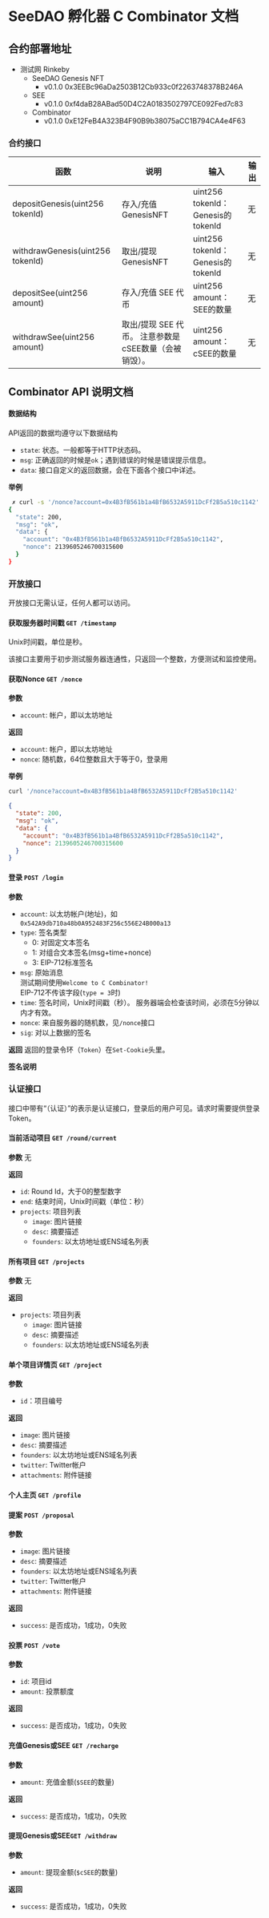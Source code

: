 # SeeDAO 孵化器 C Combinator 文档

## 合约部署地址

-  测试网 Rinkeby
    - SeeDAO Genesis NFT
      - v0.1.0 0x3EEBc96aDa2503B12Cb933c0f2263748378B246A
    - SEE
      - v0.1.0 0xf4daB28ABad50D4C2A0183502797CE092Fed7c83
    - Combinator
      - v0.1.0 0xE12FeB4A323B4F90B9b38075aCC1B794CA4e4F63

### 合约接口

| 函数 | 说明 | 输入 | 输出 |
| --- | --- | --- | --- |
| depositGenesis(uint256 tokenId) | 存入/充值GenesisNFT | uint256 tokenId：Genesis的tokenId | 无 |
| withdrawGenesis(uint256 tokenId) | 取出/提现 GenesisNFT | uint256 tokenId：Genesis的tokenId | 无 |
| depositSee(uint256 amount) | 存入/充值 SEE 代币 | uint256 amount：SEE的数量 | 无 |
| withdrawSee(uint256 amount) | 取出/提现 SEE 代币。  注意参数是cSEE数量（会被销毁）。 | uint256 amount：cSEE的数量 | 无 |

## Combinator API 说明文档

#### 数据结构

API返回的数据均遵守以下数据结构
- `state`: 状态。一般都等于HTTP状态码。
- `msg`: 正确返回的时候是`ok`；遇到错误的时候是错误提示信息。
- `data`: 接口自定义的返回数据，会在下面各个接口中详述。

**举例**
```bash
 ✗ curl -s '/nonce?account=0x4B3fB561b1a4BfB6532A5911DcFf2B5a510c1142' | jq .
{
  "state": 200,
  "msg": "ok",
  "data": {
    "account": "0x4B3fB561b1a4BfB6532A5911DcFf2B5a510c1142",
    "nonce": 2139605246700315600
  }
}
```

### 开放接口

开放接口无需认证，任何人都可以访问。

#### 获取服务器时间戳 `GET /timestamp`

Unix时间戳，单位是秒。

该接口主要用于初步测试服务器连通性，只返回一个整数，方便测试和监控使用。

#### 获取Nonce `GET /nonce`

**参数**
- `account`: 帐户，即以太坊地址

**返回**
- `account`: 帐户，即以太坊地址
- `nonce`: 随机数，64位整数且大于等于0，登录用

**举例**

```bash
curl '/nonce?account=0x4B3fB561b1a4BfB6532A5911DcFf2B5a510c1142'
```

```json
{
  "state": 200,
  "msg": "ok",
  "data": {
    "account": "0x4B3fB561b1a4BfB6532A5911DcFf2B5a510c1142",
    "nonce": 2139605246700315600
  }
}
```

#### 登录 `POST /login`

**参数**
- `account`: 以太坊帐户(地址)，如`0x542A9db710a48b0A952483F256c556E24B000a13`
- `type`: 签名类型
  - 0: 对固定文本签名
  - 1: 对组合文本签名(msg+time+nonce)
  - 3: EIP-712标准签名
- `msg`: 原始消息  
  测试期间使用`Welcome to C Combinator!`  
  EIP-712不传该字段(`type = 3`时)
- `time`: 签名时间，Unix时间戳（秒）。
  服务器端会检查该时间，必须在5分钟以内才有效。
- `nonce`: 来自服务器的随机数，见`/nonce`接口
- `sig`: 对以上数据的签名

**返回**
返回的登录令环（`Token`）在`Set-Cookie`头里。

**签名说明**


### 认证接口

接口中带有“（认证）”的表示是认证接口，登录后的用户可见。请求时需要提供登录Token。

#### 当前活动项目 `GET /round/current`

**参数**
无

**返回**
- `id`: Round Id，大于0的整型数字
- `end`: 结束时间，Unix时间戳（单位：秒）
- `projects`: 项目列表
    - `image`: 图片链接
    - `desc`: 摘要描述
    - `founders`: 以太坊地址或ENS域名列表

#### 所有项目 `GET /projects`

**参数**
无

**返回**
- `projects`: 项目列表
    - `image`: 图片链接
    - `desc`: 摘要描述
    - `founders`: 以太坊地址或ENS域名列表

#### 单个项目详情页 `GET /project`

**参数**
- `id`：项目编号

**返回**
- `image`: 图片链接
- `desc`: 摘要描述
- `founders`: 以太坊地址或ENS域名列表
- `twitter`: Twitter帐户
- `attachments`: 附件链接

#### 个人主页 `GET /profile`

#### 提案 `POST /proposal`

**参数**
- `image`: 图片链接
- `desc`: 摘要描述
- `founders`: 以太坊地址或ENS域名列表
- `twitter`: Twitter帐户
- `attachments`: 附件链接

**返回**
- `success`: 是否成功，1成功，0失败

#### 投票 `POST /vote`

**参数**
- `id`: 项目id
- `amount`: 投票额度

**返回**
- `success`: 是否成功，1成功，0失败

#### 充值Genesis或SEE `GET /recharge`

**参数**
- `amount`: 充值金额(`$SEE`的数量)

**返回**
- `success`: 是否成功，1成功，0失败

#### 提现Genesis或SEE`GET /withdraw`

**参数**
- `amount`: 提现金额(`$cSEE`的数量)

**返回**
- `success`: 是否成功，1成功，0失败